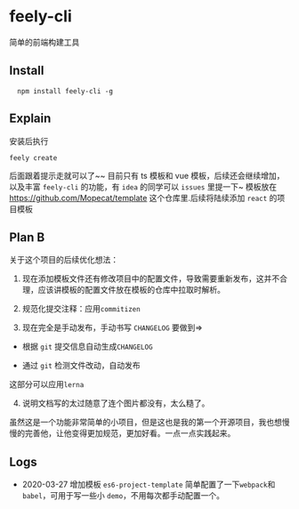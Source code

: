 # feely-cli

简单的前端构建工具

## Install

```
  npm install feely-cli -g
```

## Explain

安装后执行

```
feely create
```

后面跟着提示走就可以了~~
目前只有 ts 模板和 vue 模板，后续还会继续增加，以及丰富 `feely-cli` 的功能，有 `idea` 的同学可以 `issues` 里提一下~
模板放在 https://github.com/Mopecat/template 这个仓库里.后续将陆续添加 `react` 的项目模板

## Plan B

关于这个项目的后续优化想法：

1. 现在添加模板文件还有修改项目中的配置文件，导致需要重新发布，这并不合理，应该讲模板的配置文件放在模板的仓库中拉取时解析。

2. 规范化提交注释：应用`commitizen`

3. 现在完全是手动发布，手动书写 `CHANGELOG` 要做到=>

- 根据 `git` 提交信息自动生成`CHANGELOG`

- 通过 `git` 检测文件改动，自动发布

这部分可以应用`lerna`

4. 说明文档写的太过随意了连个图片都没有，太么糙了。

虽然这是一个功能非常简单的小项目，但是这也是我的第一个开源项目，我也想慢慢的完善他，让他变得更加规范，更加好看。一点一点实践起来。

## Logs

- 2020-03-27 增加模板 `es6-project-template` 简单配置了一下`webpack`和`babel`，可用于写一些小 `demo`，不用每次都手动配置一个。
